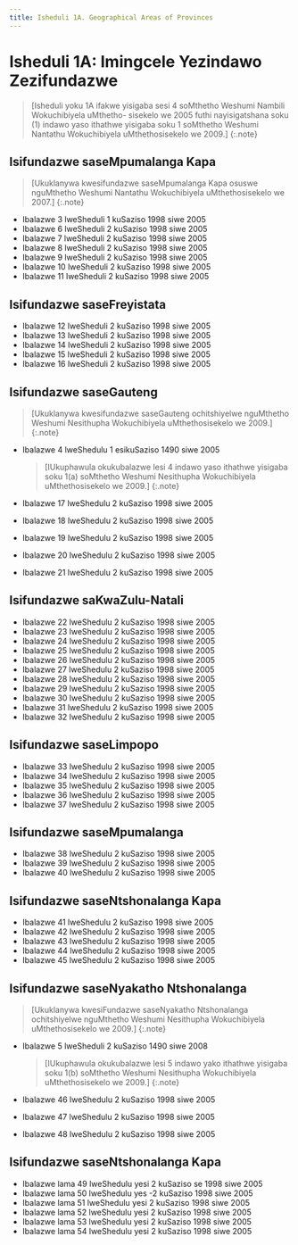 ```yaml
---
title: Isheduli 1A. Geographical Areas of Provinces
---
```


# Isheduli 1A: Imingcele Yezindawo Zezifundazwe

> [Isheduli yoku 1A ifakwe yisigaba sesi 4 soMthetho Weshumi Nambili
> Wokuchibiyela uMthetho- sisekelo we 2005 futhi nayisigatshana soku (1)
> indawo yaso ithathwe yisigaba soku 1 soMthetho Weshumi Nantathu
> Wokuchibiyela uMthethosisekelo we 2009.]
{:.note}

## Isifundazwe saseMpumalanga Kapa

> [Ukuklanywa kwesifundazwe saseMpumalanga Kapa osuswe nguMthetho
> Weshumi Nantathu Wokuchibiyela uMthethosisekelo we 2007.]
{:.note}

*	Ibalazwe 3 lweSheduli 1 kuSaziso 1998 siwe 2005
*	Ibalazwe 6 lweSheduli 2 kuSaziso 1998 siwe 2005
*	Ibalazwe 7 lweSheduli 2 kuSaziso 1998 siwe 2005
*	Ibalazwe 8 lweSheduli 2 kuSaziso 1998 siwe 2005
*	Ibalazwe 9 lweSheduli 2 kuSaziso 1998 siwe 2005
*	Ibalazwe 10 lweSheduli 2 kuSaziso 1998 siwe 2005
*	Ibalazwe 11 lweSheduli 2 kuSaziso 1998 siwe 2005

## Isifundazwe saseFreyistata

*	Ibalazwe 12 lweSheduli 2 kuSaziso 1998 siwe 2005
*	Ibalazwe 13 lweSheduli 2 kuSaziso 1998 siwe 2005
*	Ibalazwe 14 lweSheduli 2 kuSaziso 1998 siwe 2005
*	Ibalazwe 15 lweSheduli 2 kuSaziso 1998 siwe 2005
*	Ibalazwe 16 lweSheduli 2 kuSaziso 1998 siwe 2005

## Isifundazwe saseGauteng

> [Ukuklanywa kwesifundazwe saseGauteng ochitshiyelwe nguMthetho
> Weshumi Nesithupha Wokuchibiyela uMthethosisekelo we 2009.]
{:.note}

*	Ibalazwe 4 lweShedulu 1 esikuSaziso 1490 siwe 2005

	> [IUkuphawula okukubalazwe lesi 4 indawo yaso ithathwe yisigaba soku 1(a) soMthetho Weshumi Nesithupha Wokuchibiyela uMthethosisekelo we 2009.]
	{:.note}

*	Ibalazwe 17 lweShedulu 2 kuSaziso 1998 siwe 2005
*	Ibalazwe 18 lweShedulu 2 kuSaziso 1998 siwe 2005
*	Ibalazwe 19 lweShedulu 2 kuSaziso 1998 siwe 2005
*	Ibalazwe 20 lweShedulu 2 kuSaziso 1998 siwe 2005
*	Ibalazwe 21 lweShedulu 2 kuSaziso 1998 siwe 2005

## Isifundazwe saKwaZulu-Natali

*	Ibalazwe 22 lweShedulu 2 kuSaziso 1998 siwe 2005
*	Ibalazwe 23 lweShedulu 2 kuSaziso 1998 siwe 2005
*	Ibalazwe 24 lweShedulu 2 kuSaziso 1998 siwe 2005
*	Ibalazwe 25 lweShedulu 2 kuSaziso 1998 siwe 2005
*	Ibalazwe 26 lweShedulu 2 kuSaziso 1998 siwe 2005
*	Ibalazwe 27 lweShedulu 2 kuSaziso 1998 siwe 2005
*	Ibalazwe 28 lweShedulu 2 kuSaziso 1998 siwe 2005
*	Ibalazwe 29 lweShedulu 2 kuSaziso 1998 siwe 2005
*	Ibalazwe 30 lweShedulu 2 kuSaziso 1998 siwe 2005
*	Ibalazwe 31 lweShedulu 2 kuSaziso 1998 siwe 2005
*	Ibalazwe 32 lweShedulu 2 kuSaziso 1998 siwe 2005

## Isifundazwe saseLimpopo

*	Ibalazwe 33 lweShedulu 2 kuSaziso 1998 siwe 2005
*	Ibalazwe 34 lweShedulu 2 kuSaziso 1998 siwe 2005
*	Ibalazwe 35 lweShedulu 2 kuSaziso 1998 siwe 2005
*	Ibalazwe 36 lweShedulu 2 kuSaziso 1998 siwe 2005
*	Ibalazwe 37 lweShedulu 2 kuSaziso 1998 siwe 2005

## Isifundazwe saseMpumalanga

*	Ibalazwe 38 lweShedulu 2 kuSaziso 1998 siwe 2005
*	Ibalazwe 39 lweShedulu 2 kuSaziso 1998 siwe 2005
*	Ibalazwe 40 lweShedulu 2 kuSaziso 1998 siwe 2005

## Isifundazwe saseNtshonalanga Kapa

*	Ibalazwe 41 lweShedulu 2 kuSaziso 1998 siwe 2005
*	Ibalazwe 42 lweShedulu 2 kuSaziso 1998 siwe 2005
*	Ibalazwe 43 lweShedulu 2 kuSaziso 1998 siwe 2005
*	Ibalazwe 44 lweShedulu 2 kuSaziso 1998 siwe 2005
*	Ibalazwe 45 lweShedulu 2 kuSaziso 1998 siwe 2005

## Isifundazwe saseNyakatho Ntshonalanga

> [Ukuklanywa kwesiFundazwe saseNyakatho Ntshonalanga ochitshiyelwe nguMthetho Weshumi Nesithupha Wokuchibiyela uMthethosisekelo we 2009.]
{:.note}

*	Ibalazwe 5 lweSheduli 2 kuSaziso 1490 siwe 2008

	> [IUkuphawula okukubalazwe lesi 5 indawo yako ithathwe yisigaba soku 1(b) soMthetho Weshumi Nesithupha Wokuchibiyela uMthethosisekelo we 2009.]
	{:.note}

*	Ibalazwe 46 lweShedulu 2 kuSaziso 1998 siwe 2005
*	Ibalazwe 47 lweShedulu 2 kuSaziso 1998 siwe 2005
*	Ibalazwe 48 lweShedulu 2 kuSaziso 1998 siwe 2005

## Isifundazwe saseNtshonalanga Kapa

*	Ibalazwe lama 49 lweShedulu yesi 2 kuSaziso se 1998 siwe 2005
*	Ibalazwe lama 50 lweShedulu yes -2 kuSaziso 1998 siwe 2005
*	Ibalazwe lama 51 lweShedulu yesi 2 kuSaziso 1998 siwe 2005
*	Ibalazwe lama 52 lweShedulu yesi 2 kuSaziso 1998 siwe 2005
*	Ibalazwe lama 53 lweShedulu yesi 2 kuSaziso 1998 siwe 2005
*	Ibalazwe lama 54 lweShedulu yesi 2 kuSaziso 1998 siwe 2005
